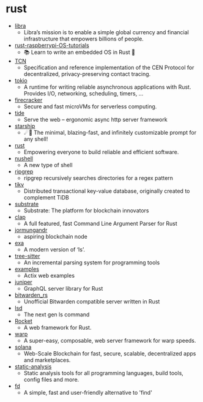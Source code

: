 # rust
- [libra](https://github.com/libra/libra)
  - Libra’s mission is to enable a simple global currency and financial infrastructure that empowers billions of people.
- [rust-raspberrypi-OS-tutorials](https://github.com/rust-embedded/rust-raspberrypi-OS-tutorials)
  - 📚 Learn to write an embedded OS in Rust 🦀
- [TCN](https://github.com/TCNCoalition/TCN)
  - Specification and reference implementation of the CEN Protocol for decentralized, privacy-preserving contact tracing.
- [tokio](https://github.com/tokio-rs/tokio)
  - A runtime for writing reliable asynchronous applications with Rust. Provides I/O, networking, scheduling, timers, ...
- [firecracker](https://github.com/firecracker-microvm/firecracker)
  - Secure and fast microVMs for serverless computing.
- [tide](https://github.com/http-rs/tide)
  - Serve the web – ergonomic async http server framework
- [starship](https://github.com/starship/starship)
  - ☄🌌️ The minimal, blazing-fast, and infinitely customizable prompt for any shell!
- [rust](https://github.com/rust-lang/rust)
  - Empowering everyone to build reliable and efficient software.
- [nushell](https://github.com/nushell/nushell)
  - A new type of shell
- [ripgrep](https://github.com/BurntSushi/ripgrep)
  - ripgrep recursively searches directories for a regex pattern
- [tikv](https://github.com/tikv/tikv)
  - Distributed transactional key-value database, originally created to complement TiDB
- [substrate](https://github.com/paritytech/substrate)
  - Substrate: The platform for blockchain innovators
- [clap](https://github.com/clap-rs/clap)
  - A full featured, fast Command Line Argument Parser for Rust
- [jormungandr](https://github.com/input-output-hk/jormungandr)
  - aspiring blockchain node
- [exa](https://github.com/ogham/exa)
  - A modern version of ‘ls’.
- [tree-sitter](https://github.com/tree-sitter/tree-sitter)
  - An incremental parsing system for programming tools
- [examples](https://github.com/actix/examples)
  - Actix web examples
- [juniper](https://github.com/graphql-rust/juniper)
  - GraphQL server library for Rust
- [bitwarden_rs](https://github.com/dani-garcia/bitwarden_rs)
  - Unofficial Bitwarden compatible server written in Rust
- [lsd](https://github.com/Peltoche/lsd)
  - The next gen ls command
- [Rocket](https://github.com/SergioBenitez/Rocket)
  - A web framework for Rust.
- [warp](https://github.com/seanmonstar/warp)
  - A super-easy, composable, web server framework for warp speeds.
- [solana](https://github.com/solana-labs/solana)
  - Web-Scale Blockchain for fast, secure, scalable, decentralized apps and marketplaces.
- [static-analysis](https://github.com/analysis-tools-dev/static-analysis)
  - Static analysis tools for all programming languages, build tools, config files and more.
- [fd](https://github.com/sharkdp/fd)
  - A simple, fast and user-friendly alternative to 'find'
